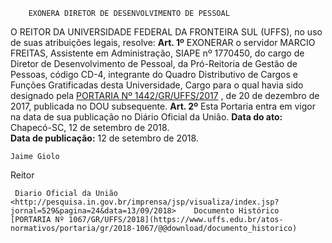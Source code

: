         EXONERA DIRETOR DE DESENVOLVIMENTO DE PESSOAL  

 O REITOR DA UNIVERSIDADE FEDERAL DA FRONTEIRA SUL (UFFS), no uso de suas atribuições legais, resolve:   **Art. 1º** EXONERAR o servidor MARCIO FREITAS, Assistente em Administração, SIAPE nº 1770450, do cargo de Diretor de Desenvolvimento de Pessoal, da Pró-Reitoria de Gestão de Pessoas, código CD-4, integrante do Quadro Distributivo de Cargos e Funções Gratificadas desta Universidade, Cargo para o qual havia sido designado pela [PORTARIA Nº 1442/GR/UFFS/2017](https://www.uffs.edu.br/atos-normativos/portaria/gr/2017-1442)  , de 20 de dezembro de 2017, publicada no DOU subsequente.   **Art. 2º** Esta Portaria entra em vigor na data de sua publicação no Diário Oficial da União.      **Data do ato:** Chapecó-SC, 12 de setembro de 2018.   
 **Data de publicação:**  12 de setembro de 2018. 

    Jaime Giolo   
 Reitor 

     Diario Oficial da União <http://pesquisa.in.gov.br/imprensa/jsp/visualiza/index.jsp?jornal=529&pagina=24&data=13/09/2018>    Documento Histórico  [PORTARIA Nº 1067/GR/UFFS/2018](https://www.uffs.edu.br/atos-normativos/portaria/gr/2018-1067/@@download/documento_historico)     
      